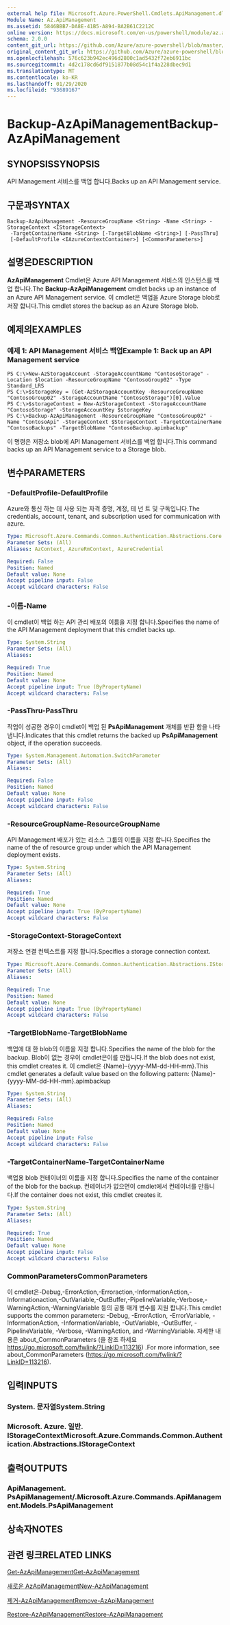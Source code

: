 ```yaml
---
external help file: Microsoft.Azure.PowerShell.Cmdlets.ApiManagement.dll-Help.xml
Module Name: Az.ApiManagement
ms.assetid: 5846BBB7-DA8E-41B5-A894-BA2B61C2212C
online version: https://docs.microsoft.com/en-us/powershell/module/az.apimanagement/backup-azapimanagement
schema: 2.0.0
content_git_url: https://github.com/Azure/azure-powershell/blob/master/src/ApiManagement/ApiManagement/help/Backup-AzApiManagement.md
original_content_git_url: https://github.com/Azure/azure-powershell/blob/master/src/ApiManagement/ApiManagement/help/Backup-AzApiManagement.md
ms.openlocfilehash: 576c623b942ec496d2800c1ad5432f72eb6911bc
ms.sourcegitcommit: 4d2c178cd6df9151877b08d54c1f4a228dbec9d1
ms.translationtype: MT
ms.contentlocale: ko-KR
ms.lasthandoff: 01/29/2020
ms.locfileid: "93689167"
---
```

# <span data-ttu-id="fbeff-101">Backup-AzApiManagement</span><span class="sxs-lookup"><span data-stu-id="fbeff-101">Backup-AzApiManagement</span></span>

## <span data-ttu-id="fbeff-102">SYNOPSIS</span><span class="sxs-lookup"><span data-stu-id="fbeff-102">SYNOPSIS</span></span>
<span data-ttu-id="fbeff-103">API Management 서비스를 백업 합니다.</span><span class="sxs-lookup"><span data-stu-id="fbeff-103">Backs up an API Management service.</span></span>

## <span data-ttu-id="fbeff-104">구문과</span><span class="sxs-lookup"><span data-stu-id="fbeff-104">SYNTAX</span></span>

```
Backup-AzApiManagement -ResourceGroupName <String> -Name <String> -StorageContext <IStorageContext>
 -TargetContainerName <String> [-TargetBlobName <String>] [-PassThru]
 [-DefaultProfile <IAzureContextContainer>] [<CommonParameters>]
```

## <span data-ttu-id="fbeff-105">설명은</span><span class="sxs-lookup"><span data-stu-id="fbeff-105">DESCRIPTION</span></span>
<span data-ttu-id="fbeff-106">**AzApiManagement** Cmdlet은 Azure API Management 서비스의 인스턴스를 백업 합니다.</span><span class="sxs-lookup"><span data-stu-id="fbeff-106">The **Backup-AzApiManagement** cmdlet backs up an instance of an Azure API Management service.</span></span>
<span data-ttu-id="fbeff-107">이 cmdlet은 백업을 Azure Storage blob로 저장 합니다.</span><span class="sxs-lookup"><span data-stu-id="fbeff-107">This cmdlet stores the backup as an Azure Storage blob.</span></span>

## <span data-ttu-id="fbeff-108">예제의</span><span class="sxs-lookup"><span data-stu-id="fbeff-108">EXAMPLES</span></span>

### <span data-ttu-id="fbeff-109">예제 1: API Management 서비스 백업</span><span class="sxs-lookup"><span data-stu-id="fbeff-109">Example 1: Back up an API Management service</span></span>
```
PS C:\>New-AzStorageAccount -StorageAccountName "ContosoStorage" -Location $location -ResourceGroupName "ContosoGroup02" -Type Standard_LRS
PS C:\>$storageKey = (Get-AzStorageAccountKey -ResourceGroupName "ContosoGroup02" -StorageAccountName "ContosoStorage")[0].Value
PS C:\>$storageContext = New-AzStorageContext -StorageAccountName "ContosoStorage" -StorageAccountKey $storageKey
PS C:\>Backup-AzApiManagement -ResourceGroupName "ContosoGroup02" -Name "ContosoApi" -StorageContext $StorageContext -TargetContainerName "ContosoBackups" -TargetBlobName "ContosoBackup.apimbackup"
```

<span data-ttu-id="fbeff-110">이 명령은 저장소 blob에 API Management 서비스를 백업 합니다.</span><span class="sxs-lookup"><span data-stu-id="fbeff-110">This command backs up an API Management service to a Storage blob.</span></span>

## <span data-ttu-id="fbeff-111">변수</span><span class="sxs-lookup"><span data-stu-id="fbeff-111">PARAMETERS</span></span>

### <span data-ttu-id="fbeff-112">-DefaultProfile</span><span class="sxs-lookup"><span data-stu-id="fbeff-112">-DefaultProfile</span></span>
<span data-ttu-id="fbeff-113">Azure와 통신 하는 데 사용 되는 자격 증명, 계정, 테 넌 트 및 구독입니다.</span><span class="sxs-lookup"><span data-stu-id="fbeff-113">The credentials, account, tenant, and subscription used for communication with azure.</span></span>

```yaml
Type: Microsoft.Azure.Commands.Common.Authentication.Abstractions.Core.IAzureContextContainer
Parameter Sets: (All)
Aliases: AzContext, AzureRmContext, AzureCredential

Required: False
Position: Named
Default value: None
Accept pipeline input: False
Accept wildcard characters: False
```

### <span data-ttu-id="fbeff-114">-이름</span><span class="sxs-lookup"><span data-stu-id="fbeff-114">-Name</span></span>
<span data-ttu-id="fbeff-115">이 cmdlet이 백업 하는 API 관리 배포의 이름을 지정 합니다.</span><span class="sxs-lookup"><span data-stu-id="fbeff-115">Specifies the name of the API Management deployment that this cmdlet backs up.</span></span>

```yaml
Type: System.String
Parameter Sets: (All)
Aliases:

Required: True
Position: Named
Default value: None
Accept pipeline input: True (ByPropertyName)
Accept wildcard characters: False
```

### <span data-ttu-id="fbeff-116">-PassThru</span><span class="sxs-lookup"><span data-stu-id="fbeff-116">-PassThru</span></span>
<span data-ttu-id="fbeff-117">작업이 성공한 경우이 cmdlet이 백업 된 **PsApiManagement** 개체를 반환 함을 나타냅니다.</span><span class="sxs-lookup"><span data-stu-id="fbeff-117">Indicates that this cmdlet returns the backed up **PsApiManagement** object, if the operation succeeds.</span></span>

```yaml
Type: System.Management.Automation.SwitchParameter
Parameter Sets: (All)
Aliases:

Required: False
Position: Named
Default value: None
Accept pipeline input: False
Accept wildcard characters: False
```

### <span data-ttu-id="fbeff-118">-ResourceGroupName</span><span class="sxs-lookup"><span data-stu-id="fbeff-118">-ResourceGroupName</span></span>
<span data-ttu-id="fbeff-119">API Management 배포가 있는 리소스 그룹의 이름을 지정 합니다.</span><span class="sxs-lookup"><span data-stu-id="fbeff-119">Specifies the name of the of resource group under which the API Management deployment exists.</span></span>

```yaml
Type: System.String
Parameter Sets: (All)
Aliases:

Required: True
Position: Named
Default value: None
Accept pipeline input: True (ByPropertyName)
Accept wildcard characters: False
```

### <span data-ttu-id="fbeff-120">-StorageContext</span><span class="sxs-lookup"><span data-stu-id="fbeff-120">-StorageContext</span></span>
<span data-ttu-id="fbeff-121">저장소 연결 컨텍스트를 지정 합니다.</span><span class="sxs-lookup"><span data-stu-id="fbeff-121">Specifies a storage connection context.</span></span>

```yaml
Type: Microsoft.Azure.Commands.Common.Authentication.Abstractions.IStorageContext
Parameter Sets: (All)
Aliases:

Required: True
Position: Named
Default value: None
Accept pipeline input: True (ByPropertyName)
Accept wildcard characters: False
```

### <span data-ttu-id="fbeff-122">-TargetBlobName</span><span class="sxs-lookup"><span data-stu-id="fbeff-122">-TargetBlobName</span></span>
<span data-ttu-id="fbeff-123">백업에 대 한 blob의 이름을 지정 합니다.</span><span class="sxs-lookup"><span data-stu-id="fbeff-123">Specifies the name of the blob for the backup.</span></span>
<span data-ttu-id="fbeff-124">Blob이 없는 경우이 cmdlet은이를 만듭니다.</span><span class="sxs-lookup"><span data-stu-id="fbeff-124">If the blob does not exist, this cmdlet creates it.</span></span>
<span data-ttu-id="fbeff-125">이 cmdlet은 {Name}-{yyyy-MM-dd-HH-mm}.</span><span class="sxs-lookup"><span data-stu-id="fbeff-125">This cmdlet generates a default value based on the following pattern: {Name}-{yyyy-MM-dd-HH-mm}.apimbackup</span></span>

```yaml
Type: System.String
Parameter Sets: (All)
Aliases:

Required: False
Position: Named
Default value: None
Accept pipeline input: False
Accept wildcard characters: False
```

### <span data-ttu-id="fbeff-126">-TargetContainerName</span><span class="sxs-lookup"><span data-stu-id="fbeff-126">-TargetContainerName</span></span>
<span data-ttu-id="fbeff-127">백업용 blob 컨테이너의 이름을 지정 합니다.</span><span class="sxs-lookup"><span data-stu-id="fbeff-127">Specifies the name of the container of the blob for the backup.</span></span>
<span data-ttu-id="fbeff-128">컨테이너가 없으면이 cmdlet에서 컨테이너를 만듭니다.</span><span class="sxs-lookup"><span data-stu-id="fbeff-128">If the container does not exist, this cmdlet creates it.</span></span>

```yaml
Type: System.String
Parameter Sets: (All)
Aliases:

Required: True
Position: Named
Default value: None
Accept pipeline input: False
Accept wildcard characters: False
```

### <span data-ttu-id="fbeff-129">CommonParameters</span><span class="sxs-lookup"><span data-stu-id="fbeff-129">CommonParameters</span></span>
<span data-ttu-id="fbeff-130">이 cmdlet은-Debug,-ErrorAction,-Erroraction,-InformationAction,-Informationaction,-OutVariable,-OutBuffer,-PipelineVariable,-Verbose,-WarningAction,-WarningVariable 등의 공통 매개 변수를 지원 합니다.</span><span class="sxs-lookup"><span data-stu-id="fbeff-130">This cmdlet supports the common parameters: -Debug, -ErrorAction, -ErrorVariable, -InformationAction, -InformationVariable, -OutVariable, -OutBuffer, -PipelineVariable, -Verbose, -WarningAction, and -WarningVariable.</span></span> <span data-ttu-id="fbeff-131">자세한 내용은 about_CommonParameters (을 참조 하세요 https://go.microsoft.com/fwlink/?LinkID=113216) .</span><span class="sxs-lookup"><span data-stu-id="fbeff-131">For more information, see about_CommonParameters (https://go.microsoft.com/fwlink/?LinkID=113216).</span></span>

## <span data-ttu-id="fbeff-132">입력</span><span class="sxs-lookup"><span data-stu-id="fbeff-132">INPUTS</span></span>

### <span data-ttu-id="fbeff-133">System. 문자열</span><span class="sxs-lookup"><span data-stu-id="fbeff-133">System.String</span></span>

### <span data-ttu-id="fbeff-134">Microsoft. Azure. 일반. IStorageContext</span><span class="sxs-lookup"><span data-stu-id="fbeff-134">Microsoft.Azure.Commands.Common.Authentication.Abstractions.IStorageContext</span></span>

## <span data-ttu-id="fbeff-135">출력</span><span class="sxs-lookup"><span data-stu-id="fbeff-135">OUTPUTS</span></span>

### <span data-ttu-id="fbeff-136">ApiManagement. PsApiManagement/.</span><span class="sxs-lookup"><span data-stu-id="fbeff-136">Microsoft.Azure.Commands.ApiManagement.Models.PsApiManagement</span></span>

## <span data-ttu-id="fbeff-137">상속자</span><span class="sxs-lookup"><span data-stu-id="fbeff-137">NOTES</span></span>

## <span data-ttu-id="fbeff-138">관련 링크</span><span class="sxs-lookup"><span data-stu-id="fbeff-138">RELATED LINKS</span></span>

[<span data-ttu-id="fbeff-139">Get-AzApiManagement</span><span class="sxs-lookup"><span data-stu-id="fbeff-139">Get-AzApiManagement</span></span>](./Get-AzApiManagement.md)

[<span data-ttu-id="fbeff-140">새로운 AzApiManagement</span><span class="sxs-lookup"><span data-stu-id="fbeff-140">New-AzApiManagement</span></span>](./New-AzApiManagement.md)

[<span data-ttu-id="fbeff-141">제거-AzApiManagement</span><span class="sxs-lookup"><span data-stu-id="fbeff-141">Remove-AzApiManagement</span></span>](./Remove-AzApiManagement.md)

[<span data-ttu-id="fbeff-142">Restore-AzApiManagement</span><span class="sxs-lookup"><span data-stu-id="fbeff-142">Restore-AzApiManagement</span></span>](./Restore-AzApiManagement.md)


